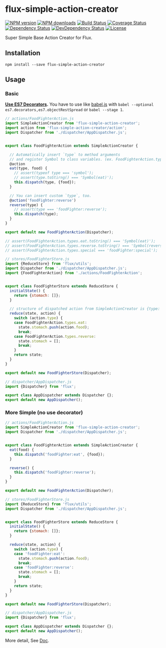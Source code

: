 # flux-simple-action-creator

[![NPM version][npm-image]][npm-url]
[![NPM downloads][npm-download-image]][npm-download-url]
[![Build Status][travis-image]][travis-url]
[![Coverage Status][codecov-image]][codecov-url]
[![Dependency Status][daviddm-image]][daviddm-url]
[![DevDependency Status][daviddm-dev-image]][daviddm-dev-url]
[![License][license-image]][license-url]

Super Simple Base Action Creator for Flux.


## Installation

```
npm install --save flux-simple-action-creator
```


## Usage

### Basic

**[Use ES7 Decorators](https://github.com/wycats/javascript-decorators).**
You have to use like [babel.js](https://babeljs.io) with `babel --optional es7.decorators,es7.objectRestSpread` or `babel --stage 1`.

```javascript
// actions/FoodFighterAction.js
import SimpleActionCreator from 'flux-simple-action-creator';
import action from 'flux-simple-action-creator/action';
import Dispatcher from './dispatcher/AppDispatcher.js';


export class FoodFighterAction extends SimpleActionCreator {

  // Automatically insert `type` to method arguments
  // and register Symbol to class variables. (ex. FoodFighterAction.types)
  @action
  eat(type, food) {
    // assert(typeof type === 'symbol');
    // assert(type.toStirng() === 'Symbol(eat)');
    this.dispatch(type, {food});
  }

  // You can insert custom `type`, too.
  @action('foodFighter:reverse')
  reverse(type) {
    // assert(type === 'foodFighter:reverse');
    this.dispatch(type);
  }
}

export default new FoodFighterAction(Dispatcher);

// assert(FoodFighterAction.types.eat.toString() === 'Symbol(eat)');
// assert(FoodFighterAction.types.reverse.toString() === 'Symbol(reverse)');
// assert(FoodFighterAction.types.special === 'foodFighter:special');
```

```javascript
// stores/FoodFighterStore.js
import {ReduceStore} from 'flux/utils';
import Dispatcher from './dispatcher/AppDispatcher.js';
import {FoodFighterAction} from './actions/FoodFighterAction';


export class FoodFighterStore extends ReduceStore {
  initialState() {
    return {stomach: []};
  }

  // structure of dispatched action from SimpleActionCreator is {type: {Symbol|string}, data: {any}}
  reduce(state, action) {
    switch (action.type) {
    case FoodFighterAction.types.eat:
      state.stomach.push(action.food);
      break;
    case FoodFighterAction.types.reverse:
      state.stomach = [];
      break;
    }
    return state;
  }
}

export default new FoodFighterStore(Dispatcher);
```

```javascript
// dispatcher/AppDispatcher.js
import {Dispatcher} from 'flux';

export class AppDispatcher extends Dispatcher {};
export default new AppDispatcher();
```


### More Simple (no use decorator)

```javascript
// actions/FoodFighterAction.js
import SimpleActionCreator from 'flux-simple-action-creator';
import Dispatcher from './dispatcher/AppDispatcher.js';


export class FoodFighterAction extends SimpleActionCreator {
  eat(food) {
    this.dispatch('foodFighter:eat', {food});
  }

  reverse() {
    this.dispatch('foodFighter:reverse');
  }
}

export default new FoodFighterAction(Dispatcher);
```

```javascript
// stores/FoodFighterStore.js
import {ReduceStore} from 'flux/utils';
import Dispatcher from './dispatcher/AppDispatcher.js';


export class FoodFighterStore extends ReduceStore {
  initialState() {
    return {stomach: []};
  }

  reduce(state, action) {
    switch (action.type) {
    case 'foodFighter:eat':
      state.stomach.push(action.food);
      break;
    case 'foodFighter:reverse':
      state.stomach = [];
      break;
    }
    return state;
  }
}

export default new FoodFighterStore(Dispatcher);
```

```javascript
// dispatcher/AppDispatcher.js
import {Dispatcher} from 'flux';

export class AppDispatcher extends Dispatcher {};
export default new AppDispatcher();
```

More detail, See [Doc](https://moqada.github.io/flux-simple-action-creator).


[npm-url]: https://www.npmjs.com/package/flux-simple-action-creator
[npm-image]: https://img.shields.io/npm/v/flux-simple-action-creator.svg?style=flat-square
[npm-download-url]: https://www.npmjs.com/package/flux-simple-action-creator
[npm-download-image]: https://img.shields.io/npm/dt/flux-simple-action-creator.svg?style=flat-square
[travis-url]: https://travis-ci.org/moqada/flux-simple-action-creator
[travis-image]: https://img.shields.io/travis/moqada/flux-simple-action-creator.svg?style=flat-square
[daviddm-url]: https://david-dm.org/moqada/flux-simple-action-creator
[daviddm-image]: https://img.shields.io/david/moqada/flux-simple-action-creator.svg?style=flat-square
[daviddm-dev-url]: https://david-dm.org/moqada/flux-simple-action-creator#info=devDependencies
[daviddm-dev-image]: https://img.shields.io/david/dev/moqada/flux-simple-action-creator.svg?style=flat-square
[codecov-url]: https://codecov.io/github/moqada/flux-simple-action-creator
[codecov-image]: https://img.shields.io/codecov/c/github/moqada/flux-simple-action-creator.svg?style=flat-square
[license-url]: http://opensource.org/licenses/MIT
[license-image]: https://img.shields.io/npm/l/flux-simple-action-creator.svg?style=flat-square
